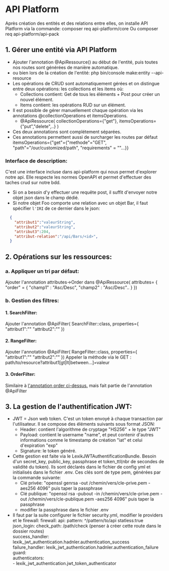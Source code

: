 # API Platform
Après création des entités et des relations entre elles, on installe API Platform via la commande:
composer req api-platform/core  Ou composer req api-platform/api-pack

## 1. Gérer une entité via API Platform 

- Ajouter l'annotation @ApiRessource() au début de l'entité, puis toutes nos routes sont générées de manière automatique.
- ou bien lors de la création de l'entité: php bin/console make:entity --api-resource
- Les opérations de CRUD sont automatiquement gérées et on distingue entre deux opérations: les collections et les items où:
  * Collections contient: Get de tous les éléments + Post pour créer un nouvel élément.
  * Items contient: les opérations RUD sur un élément.
- Il est possible de gérer manuellement chaque opération via les annotations @collectionOperations et itemsOperations.
  * @ApiRessource(
  collectionOperations={"get"},
  itemsOperations={"put","delete",..} )
- Ces deux annotations sont complétement séparées.
- Ces annotations permettent aussi de surcharger les routes par défaut itemsOperations={"get"={"methode"="GET", "path"="/our/customized/path", "requirements" = ""...}}

### Interface de description:
C'est une interface incluse dans api-platform qui nous permet d'explorer notre api. Elle respecte les normes OpenAPI et permet d'effectuer des taches crud sur notre bdd.

 - Si on a besoin d'y effectuer une requête post, il suffit d'envoyer notre objet json dans le champ dédié.
 - Si notre objet Foo comporte une relation avec un objet Bar, il faut spécifier `l'IRI` de ce dernier dans le json:
  ```json
    {
      "attribut1":"valeurString",
      "attribut2":"valeurString",
      "attribut3":204,
      "attribut-relation":"/api/Bars/<id>",
    }
  ```

## 2. Opérations sur les ressources:
### a. Appliquer un tri par défaut:
Ajouter l'annotation attributes->Order dans @ApiRessource(
attributes= {
	"order" = {
	"champ1" : "Asc/Desc", "champ2" : "Asc/Desc"..
	}
})

### b. Gestion des filtres:
#### 1. SearchFilter:
Ajouter l'annotation @ApiFilter(
	SearchFilter::class,
	properties={
	"attribut1":""
	"attribut2":""
	})
#### 2. RangeFilter:
Ajouter l'annotation @ApiFilter(
	RangeFilter::class,
	properties={
	"attribut1":""
	"attribut2":""
	})
Appeler la méthode via le GET : path/to/resource?attribut1[gt|lt|between...]=valeur
#### 3. OrderFilter:
Similaire à [l'annotation order ci-dessus.](#a-appliquer-un-tri-par-défaut) mais fait partie de l'annotation @ApiFilter

## 3. La gestion de l'authentification JWT:
- JWT = Json web token. C'est un token envoyé à chaque transaction par l'utilisateur. Il se compose des éléments suivants sous format JSON:
  * Header: contient l'algorithme de cryptage "HS256" + le type "JWT"
  * Payload: contient le username "name", et peut contenir d'autres informations comme le timestamp de création "iat" et celui d'expiration "exp" 
  * Signature: le token généré.
- Cette gestion est faite via le LexikJWTAuthentificationBundle. Besoin d'un secret_key, public_key, passphrase et token_ttl(nbr de secondes de validité du token). Ils sont déclarés dans le fichier de config yml et initialisés dans le fichier .env. Ces clés sont de type pem, générées par la commande suivante:
  * Clé privée: "openssl genrsa -out /chemin/vers/cle-prive.pem -aes256 4096" puis taper la passphrase
  * Clé publique: "openssl rsa -pubout -in /chemin/vers/cle-prive.pem -out /chemin/vers/cle-publique.pem -aes256 4096" puis taper la passphrase
  * modifier la passphrase dans le fichier .env
- Il faut par la suite configurer le fichier security.yml, modifier le providers et le firewall:
   firewall:
      api:
         pattern: ^/pattern/to/api
         statless:true
         json_login:
            check_path: /path/check (penser à créer cette route dans le dossier routes) \
            success_handler: lexik_jwt_authentication.hadnler.authentication_success\
            failure_handler: lexik_jwt_authentication.hadnler.authentication_failure\
         guard:\
            authenticators:\
            - lexik_jwt_authentication.jwt_token_authenticator